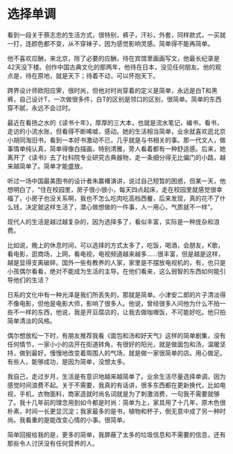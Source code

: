 # 选择单调

看到一段关于蔡志忠的生活方式，很特别，裤子，汗衫，外套，同样款式，一买就一打，连颜色都不变，从不穿袜子，因为感觉影响灵感。简单得不能再简单。 

他不喜欢应酬，来北京，除了必要的应酬，待在宾馆里画画写文，他最长纪录是42天没下楼。创作中国古典文化的那两年，他待在日本，没见任何朋友。他的观点是，待在原地，就是天下；待着不动，可以怀抱天下。 

跨界设计师欧阳应霁，很时尚，但他对时尚穿着的定义是简单，永远是白T和黑裤，自己设计T，一次做很多件，白T的区别是领口的区别，很简单。简单的东西穿不腻，永远不会过时。 

最近在看扬之水的《读书十年》，厚厚的三大本，也就是流水笔记，编书，看书，走访的小流水账，但看得不断唏嘘，感动。她的生活相当简单，业余就喜欢逛北京小胡同淘旧书，看到一本好书激动不已，几乎就是与书相关的事。那一代文人，做事情单纯认真，简单得像白描画，特别清雅，旁人看着都有一种舒适感。后来，她离开了《读书》去了社科院专业研究古典器物，走一条细分得无比偏门的小路，越来越简单了。简单才能盛放。 

听过一场中国最美图书的设计者朱赢椿演讲，说过自己短暂的困惑，但某一天，他想明白了，“住在校园里，房子很小很小，每天四点起床，走在校园里就感觉很幸福了，小房子也没关系啊，我也不怎么吃肉吃高档西餐，后来发现，真的花不了什么钱，决定就这样生活了，潜心做想做的一件事，人一用心，气质就不一样”。 

现代人的生活是越过越复杂的，因为选择多了，看似丰富，实际是一种庞杂和浪费。 

比如说，晚上的休息时间，可以选择的方式太多了，吃饭，喝酒，会朋友，K歌，看电影，逛商场，上网，看电视，电视频道越来越多……很丰富，但是越是这样，越是显得支离破碎。国外一些有教养的人家，家里是不摆放电视机的，有，也只是小孩偶尔看看，绝对不能成为生活的主导。在他们看来，这么弱智的东西如何能引导他们的生活？ 

日系的文化中有一种光泽是我们所丢失的，那就是简单。小津安二郎的片子清淡得不像电影，但他是电影大师，影响了很多人。他说，曾经很多人问他为什么不拍一些不一样的东西，他说，我是开豆腐店的，让我去做咖喱饭，不可能好吃。他只拍简单清淡的风格。 

偶尔想放松一下时，有朋友推荐我看《面包和汤和好天气》这样的简单剧集，没有任何情节，一家小小的店开在街道转角，有很好的阳光，就是做面包和汤，温暖坚持，做到最好，慢慢地改变着周围人的气场，就是做一家很简单的店。用心做足。有些人，能够成功，是因为简单，没想太多。 

我自己，走过岁月，生活是有意识地越来越简单了。业余生活尽量选择单调，因为感觉时间浪费不起。关于不需要，我真的有话讲，很多东西都在更新换代，比如电视，手机，衣物面料，商家造就时尚名词就是为了刺激消费，一句我不需要就够了。我十几年前的理念用到如今都是时尚：简单为上，家具用了十几年，原木色很朴素，时间一长更显沉淀；我家最多的是书，植物和杯子，倒无意中成了另一种时尚。我看重的是能改变心情的小事。很简单。 

简单回报给我的是，更多的简单，我屏蔽了太多的垃圾信息和不需要的信息，还有那些令人讨厌没有任何营养的人。